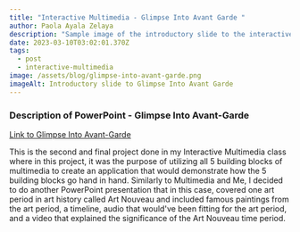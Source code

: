 ```yaml
---
title: "Interactive Multimedia - Glimpse Into Avant Garde "
author: Paola Ayala Zelaya
description: "Sample image of the introductory slide to the interactive PowerPoint "
date: 2023-03-10T03:02:01.370Z
tags:
  - post
  - interactive-multimedia
image: /assets/blog/glimpse-into-avant-garde.png
imageAlt: Introductory slide to Glimpse Into Avant Garde
---
```

### Description of PowerPoint - Glimpse Into Avant-Garde

[Link to Glimpse Into Avant-Garde](https://1drv.ms/p/s!AlZJQZKp3m1Qfg_3JdVczVH_Xbs?e=zxhZIN)

This is the second and final project done in my Interactive Multimedia class where in this project, it was the purpose of utilizing all 5 building blocks of multimedia to create an application that would demonstrate how the 5 building blocks go hand in hand. Similarly to Multimedia and Me, I decided to do another PowerPoint presentation that in this case, covered one art period in art history called Art Nouveau and included famous paintings from the art period, a timeline, audio that would've been fitting for the art period, and a video that explained the significance of the Art Nouveau time period.